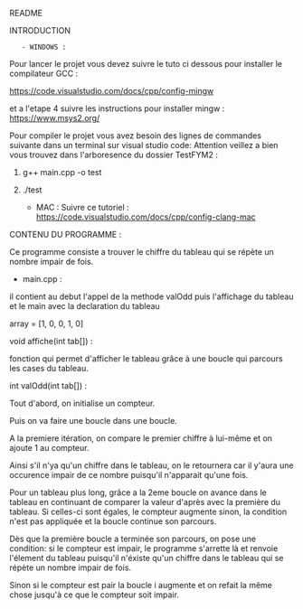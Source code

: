 README

INTRODUCTION


       - WINDOWS : 

Pour lancer le projet vous devez suivre le tuto ci dessous pour installer le compilateur GCC :

https://code.visualstudio.com/docs/cpp/config-mingw

et a l'etape 4 suivre les instructions pour installer mingw : https://www.msys2.org/

Pour compiler le projet vous avez besoin des lignes de commandes suivante dans un terminal sur visual studio code:
Attention veillez a bien vous trouvez dans l'arboresence du dossier TestFYM2 : 
1) g++ main.cpp -o test
2) ./test

   - MAC :
Suivre ce tutoriel : https://code.visualstudio.com/docs/cpp/config-clang-mac 




CONTENU DU PROGRAMME :

Ce programme consiste a trouver le chiffre du tableau qui se répète un nombre impair de fois. 

  - main.cpp : 

il contient au debut l'appel de la methode valOdd puis l'affichage du tableau et le main avec la declaration du tableau


array = [1, 0, 0, 1, 0]


void affiche(int tab[]) :

fonction qui permet d'afficher le tableau grâce à une boucle qui parcours les cases du tableau.


int valOdd(int tab[]) :

Tout d'abord, on initialise un compteur. 

Puis on va faire une boucle dans une boucle. 

A la premiere itération, on compare le premier chiffre à lui-même et on ajoute 1 au compteur. 

Ainsi s'il n'ya qu'un chiffre dans le tableau, on le retournera car il y'aura une occurence impair de ce nombre puisqu'il n'apparait qu'une fois.

Pour un tableau plus long, grâce a la 2eme boucle on avance dans le tableau en continuant de comparer la valeur d'après avec la première du tableau.
Si celles-ci sont égales, le compteur augmente sinon, la condition n'est pas appliquée et la boucle continue son parcours.

Dès que la première boucle a terminée son parcours, on pose une condition: si le compteur est impair, le programme s'arrette là et renvoie l'élement du tableau puisqu'il n'éxiste qu'un chiffre dans le tableau qui se répète un nombre impair de fois. 

Sinon si le compteur est pair la boucle i augmente et on refait la même chose jusqu'à ce que le compteur soit impair.
